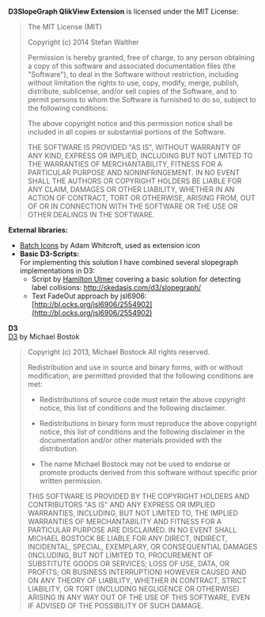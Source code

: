 **D3SlopeGraph QlikView Extension** is licensed under the MIT License:

> The MIT License (MIT)
> 
> Copyright (c) 2014 Stefan Walther
> 
> Permission is hereby granted, free of charge, to any person obtaining a copy of
> this software and associated documentation files (the "Software"), to deal in
> the Software without restriction, including without limitation the rights to
> use, copy, modify, merge, publish, distribute, sublicense, and/or sell copies of
> the Software, and to permit persons to whom the Software is furnished to do so,
> subject to the following conditions:
> 
> The above copyright notice and this permission notice shall be included in all
> copies or substantial portions of the Software.
> 
> THE SOFTWARE IS PROVIDED "AS IS", WITHOUT WARRANTY OF ANY KIND, EXPRESS OR
> IMPLIED, INCLUDING BUT NOT LIMITED TO THE WARRANTIES OF MERCHANTABILITY, FITNESS
> FOR A PARTICULAR PURPOSE AND NONINFRINGEMENT. IN NO EVENT SHALL THE AUTHORS OR
> COPYRIGHT HOLDERS BE LIABLE FOR ANY CLAIM, DAMAGES OR OTHER LIABILITY, WHETHER
> IN AN ACTION OF CONTRACT, TORT OR OTHERWISE, ARISING FROM, OUT OF OR IN
> CONNECTION WITH THE SOFTWARE OR THE USE OR OTHER DEALINGS IN THE SOFTWARE.



**External libraries:**

* [Batch Icons](http://adamwhitcroft.com/batch/) by Adam Whitcroft, used as extension icon
* **Basic D3-Scripts:**  
For implementing this solution I have combined several slopegraph implementations in D3:
  * Script by [Hamilton Ulmer](http://skedasis.com/) covering a basic solution for detecting label collisions: http://skedasis.com/d3/slopegraph/ 
  * Text FadeOut approach by jsl6906: [http://bl.ocks.org/jsl6906/2554902](http://bl.ocks.org/jsl6906/2554902) 

**D3**  
[D3](http://d3js.org) by Michael Bostok
> Copyright (c) 2013, Michael Bostock
> All rights reserved.
> 
> Redistribution and use in source and binary forms, with or without
> modification, are permitted provided that the following conditions are met:
> 
> * Redistributions of source code must retain the above copyright notice, this
>   list of conditions and the following disclaimer.
> 
> * Redistributions in binary form must reproduce the above copyright notice,
>   this list of conditions and the following disclaimer in the documentation
>   and/or other materials provided with the distribution.
> 
> * The name Michael Bostock may not be used to endorse or promote products
>   derived from this software without specific prior written permission.
> 
> THIS SOFTWARE IS PROVIDED BY THE COPYRIGHT HOLDERS AND CONTRIBUTORS "AS IS"
> AND ANY EXPRESS OR IMPLIED WARRANTIES, INCLUDING, BUT NOT LIMITED TO, THE
> IMPLIED WARRANTIES OF MERCHANTABILITY AND FITNESS FOR A PARTICULAR PURPOSE ARE
> DISCLAIMED. IN NO EVENT SHALL MICHAEL BOSTOCK BE LIABLE FOR ANY DIRECT,
> INDIRECT, INCIDENTAL, SPECIAL, EXEMPLARY, OR CONSEQUENTIAL DAMAGES (INCLUDING,
> BUT NOT LIMITED TO, PROCUREMENT OF SUBSTITUTE GOODS OR SERVICES; LOSS OF USE,
> DATA, OR PROFITS; OR BUSINESS INTERRUPTION) HOWEVER CAUSED AND ON ANY THEORY
> OF LIABILITY, WHETHER IN CONTRACT, STRICT LIABILITY, OR TORT (INCLUDING
> NEGLIGENCE OR OTHERWISE) ARISING IN ANY WAY OUT OF THE USE OF THIS SOFTWARE,
> EVEN IF ADVISED OF THE POSSIBILITY OF SUCH DAMAGE.
  


